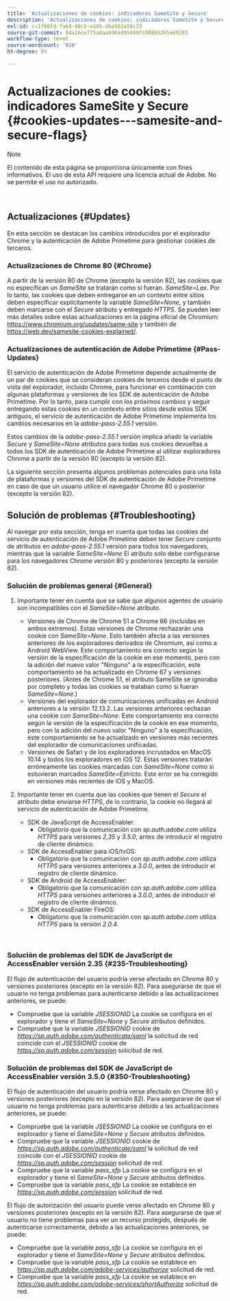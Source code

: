 ```yaml
---
title: 'Actualizaciones de cookies: indicadores SameSite y Secure'
description: 'Actualizaciones de cookies: indicadores SameSite y Secure'
exl-id: cc1f60fd-fa64-48cb-a185-dba562a54c33
source-git-commit: 84a16ce775a0aab96ad954997c008b5265e69283
workflow-type: tm+mt
source-wordcount: '910'
ht-degree: 0%

---
```


# Actualizaciones de cookies: indicadores SameSite y Secure {#cookies-updates---samesite-and-secure-flags}

>[!NOTE]
>
>El contenido de esta página se proporciona únicamente con fines informativos. El uso de esta API requiere una licencia actual de Adobe. No se permite el uso no autorizado.

</br>


## Actualizaciones {#Updates}

En esta sección se destacan los cambios introducidos por el explorador Chrome y la autenticación de Adobe Primetime para gestionar cookies de terceros.



### Actualizaciones de Chrome 80 {#Chrome}

A partir de la versión 80 de Chrome (excepto la versión 82), las cookies que no especifican un *SameSite* se tratarán como si fueran. *SameSite=Lax*. Por lo tanto, las cookies que deben entregarse en un contexto entre sitios deben especificar explícitamente la variable *SameSite=None*, y también deben marcarse con el *Secure* atributo y entregado *HTTPS*. Se pueden leer más detalles sobre estas actualizaciones en la página oficial de Chromium: <https://www.chromium.org/updates/same-site> y también de <https://web.dev/samesite-cookies-explained/>.


### Actualizaciones de autenticación de Adobe Primetime {#Pass-Updates}

El servicio de autenticación de Adobe Primetime depende actualmente de un par de cookies que se consideran cookies de terceros desde el punto de vista del explorador, incluido Chrome, para funcionar en combinación con algunas plataformas y versiones de los SDK de autenticación de Adobe Primetime. Por lo tanto, para cumplir con los próximos cambios y seguir entregando estas cookies en un contexto entre sitios desde estos SDK antiguos, el servicio de autenticación de Adobe Primetime implementa los cambios necesarios en la *adobe-pass-2.55.1* versión.

Estos cambios de la *adobe-pass-2.55.1* versión implica añadir la variable *Secure* y *SameSite=None* atributos para todas sus cookies devueltas a todos los SDK de autenticación de Adobe Primetime al utilizar exploradores Chrome a partir de la versión 80 (excepto la versión 82).

La siguiente sección presenta algunos problemas potenciales para una lista de plataformas y versiones del SDK de autenticación de Adobe Primetime en caso de que un usuario utilice el navegador Chrome 80 o posterior (excepto la versión 82).

## Solución de problemas {#Troubleshooting}

Al navegar por esta sección, tenga en cuenta que todas las cookies del servicio de autenticación de Adobe Primetime deben tener *Secure* conjunto de atributos en *adobe-pass-2.55.1* versión para todos los navegadores, mientras que la variable *SameSite=None* El atributo solo debe configurarse para los navegadores Chrome versión 80 y posteriores (excepto la versión 82).


### Solución de problemas general {#General}

1. Importante tener en cuenta que se sabe que algunos agentes de usuario son incompatibles con el *SameSite=None* atributo.

   - Versiones de Chrome de Chrome 51 a Chrome 66 (incluidas en ambos extremos). Estas versiones de Chrome rechazarán una cookie con *SameSite=None*. Esto también afecta a las versiones anteriores de los exploradores derivados de Chromium, así como a Android WebView. Este comportamiento era correcto según la versión de la especificación de la cookie en ese momento, pero con la adición del nuevo valor &quot;Ninguno&quot; a la especificación, este comportamiento se ha actualizado en Chrome 67 y versiones posteriores. (Antes de Chrome 51, el atributo SameSite se ignoraba por completo y todas las cookies se trataban como si fueran *SameSite=None*.)
   - Versiones del explorador de comunicaciones unificadas en Android anteriores a la versión 12.13.2. Las versiones anteriores rechazan una cookie con *SameSite=None*. Este comportamiento era correcto según la versión de la especificación de la cookie en ese momento, pero con la adición del nuevo valor &quot;Ninguno&quot; a la especificación, este comportamiento se ha actualizado en versiones más recientes del explorador de comunicaciones unificadas.
   - Versiones de Safari y de los exploradores incrustados en MacOS 10.14 y todos los exploradores en iOS 12. Estas versiones tratarán erróneamente las cookies marcadas con *SameSite=None* como si estuvieran marcados *SameSite=Estricto*. Este error se ha corregido en versiones más recientes de iOS y MacOS.


1. Importante tener en cuenta que las cookies que tienen el *Secure* el atributo debe enviarse *HTTPS*, de lo contrario, la cookie no llegará al servicio de autenticación de Adobe Primetime.

   - SDK de JavaScript de AccessEnabler:
      - Obligatorio que la comunicación con *sp.auth.adobe.com* utiliza *HTTPS* para versiones *2,35* y *3.5.0*, antes de introducir el registro de cliente dinámico.
   - SDK de AccessEnabler para iOS/tvOS:
      - Obligatorio que la comunicación con *sp.auth.adobe.com* utiliza *HTTPS* para versiones anteriores a *3.0.0*, antes de introducir el registro de cliente dinámico.
   - SDK de Android de AccessEnabler:
      - Obligatorio que la comunicación con *sp.auth.adobe.com* utiliza *HTTPS* para versiones anteriores a *3.0.0*, antes de introducir el registro de cliente dinámico.
   - SDK de AccessEnabler FireOS:
      - Obligatorio que la comunicación con *sp.auth.adobe.com* utiliza *HTTPS* para la versión *2.0.4*.

</br>

### Solución de problemas del SDK de JavaScript de AccessEnabler versión 2.35 {#235-Troubleshooting}

El flujo de autenticación del usuario podría verse afectado en Chrome 80 y versiones posteriores (excepto en la versión 82). Para asegurarse de que el usuario no tenga problemas para autenticarse debido a las actualizaciones anteriores, se puede:

- Compruebe que la variable *JSESSIONID* La cookie se configura en el explorador y tiene el *SameSite=None* y *Secure* atributos definidos.
- Compruebe que la variable *JSESSIONID* cookie de *https://sp.auth.adobe.com/authenticate/saml* la solicitud de red coincide con el *JSESSIONID* cookie de *https://sp.auth.adobe.com/session* solicitud de red.


### Solución de problemas del SDK de JavaScript de AccessEnabler versión 3.5.0 {#350-Troubleshooting}

El flujo de autenticación del usuario podría verse afectado en Chrome 80 y versiones posteriores (excepto en la versión 82). Para asegurarse de que el usuario no tenga problemas para autenticarse debido a las actualizaciones anteriores, se puede:

- Compruebe que la variable *JSESSIONID* La cookie se configura en el explorador y tiene el *SameSite=None* y *Secure* atributos definidos.
- Compruebe que la variable *JSESSIONID* cookie de *https://sp.auth.adobe.com/authenticate/saml* la solicitud de red coincide con el *JSESSIONID* cookie de *https://sp.auth.adobe.com/session* solicitud de red.
- Compruebe que la variable *pass\_sfp* La cookie se configura en el explorador y tiene el *SameSite=None* y *Secure* atributos definidos.
- Compruebe que la variable *pass\_sfp* La cookie se establece en *https://sp.auth.adobe.com/session* solicitud de red.


El flujo de autorización del usuario puede verse afectado en Chrome 80 y versiones posteriores (excepto en la versión 82). Para asegurarse de que el usuario no tiene problemas para ver un recurso protegido, después de autenticarse correctamente, debido a las actualizaciones anteriores, se puede:

- Compruebe que la variable *pass\_sfp* La cookie se configura en el explorador y tiene el *SameSite=None* y *Secure* atributos definidos.
- Compruebe que la variable *pass\_sfp* La cookie se establece en *https://sp.auth.adobe.com/adobe-services/authorize* solicitud de red.
- Compruebe que la variable *pass\_sfp* La cookie se establece en *https://sp.auth.adobe.com/adobe-services/shortAuthorize* solicitud de red.
